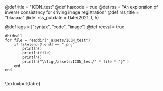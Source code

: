 

@def title = "ICON_test"
@def hascode = true
@def rss = "An exploration of inverse consistency for driving image registration"
@def rss_title = "blaaaaa"
@def rss_pubdate = Date(2021, 1, 5)

@def tags = ["syntax", "code", "image"]
@def reeval = true

```julia:table
#hideall
for file = readdir("_assets/ICON_test")
	if file[end-3:end] == ".png"
		println()
		println(file)
		println()
		println("\\fig{/assets/ICON_test/" * file * "}" )
	end
end
	
```


\textoutput{table}


